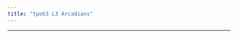 ```yaml
---
title: "tpo63 L3 Arcadians"
---
```


<div class="markmap-container">
<div class="markmap">
<script type="text/template">


</script>
</div>
</div>

---